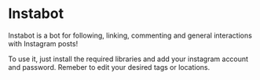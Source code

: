 # Instabot
Instabot is a bot for following, linking, commenting and general interactions with Instagram posts!


To use it, just install the required libraries and add your instagram account and password. Remeber to edit your desired tags or locations.
